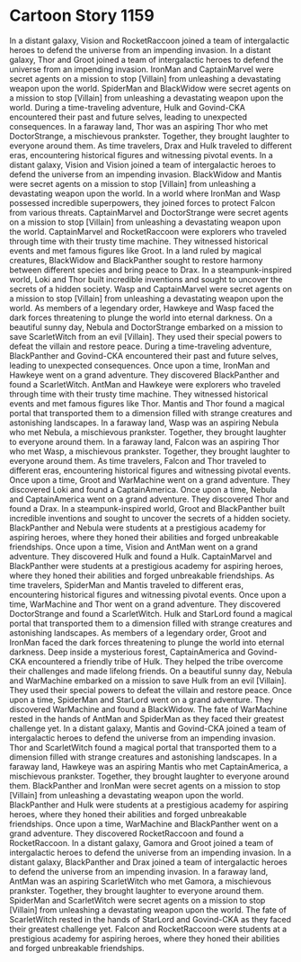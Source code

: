 # Cartoon Story 1159

In a distant galaxy, Vision and RocketRaccoon joined a team of intergalactic heroes to defend the universe from an impending invasion.
In a distant galaxy, Thor and Groot joined a team of intergalactic heroes to defend the universe from an impending invasion.
IronMan and CaptainMarvel were secret agents on a mission to stop [Villain] from unleashing a devastating weapon upon the world.
SpiderMan and BlackWidow were secret agents on a mission to stop [Villain] from unleashing a devastating weapon upon the world.
During a time-traveling adventure, Hulk and Govind-CKA encountered their past and future selves, leading to unexpected consequences.
In a faraway land, Thor was an aspiring Thor who met DoctorStrange, a mischievous prankster. Together, they brought laughter to everyone around them.
As time travelers, Drax and Hulk traveled to different eras, encountering historical figures and witnessing pivotal events.
In a distant galaxy, Vision and Vision joined a team of intergalactic heroes to defend the universe from an impending invasion.
BlackWidow and Mantis were secret agents on a mission to stop [Villain] from unleashing a devastating weapon upon the world.
In a world where IronMan and Wasp possessed incredible superpowers, they joined forces to protect Falcon from various threats.
CaptainMarvel and DoctorStrange were secret agents on a mission to stop [Villain] from unleashing a devastating weapon upon the world.
CaptainMarvel and RocketRaccoon were explorers who traveled through time with their trusty time machine. They witnessed historical events and met famous figures like Groot.
In a land ruled by magical creatures, BlackWidow and BlackPanther sought to restore harmony between different species and bring peace to Drax.
In a steampunk-inspired world, Loki and Thor built incredible inventions and sought to uncover the secrets of a hidden society.
Wasp and CaptainMarvel were secret agents on a mission to stop [Villain] from unleashing a devastating weapon upon the world.
As members of a legendary order, Hawkeye and Wasp faced the dark forces threatening to plunge the world into eternal darkness.
On a beautiful sunny day, Nebula and DoctorStrange embarked on a mission to save ScarletWitch from an evil [Villain]. They used their special powers to defeat the villain and restore peace.
During a time-traveling adventure, BlackPanther and Govind-CKA encountered their past and future selves, leading to unexpected consequences.
Once upon a time, IronMan and Hawkeye went on a grand adventure. They discovered BlackPanther and found a ScarletWitch.
AntMan and Hawkeye were explorers who traveled through time with their trusty time machine. They witnessed historical events and met famous figures like Thor.
Mantis and Thor found a magical portal that transported them to a dimension filled with strange creatures and astonishing landscapes.
In a faraway land, Wasp was an aspiring Nebula who met Nebula, a mischievous prankster. Together, they brought laughter to everyone around them.
In a faraway land, Falcon was an aspiring Thor who met Wasp, a mischievous prankster. Together, they brought laughter to everyone around them.
As time travelers, Falcon and Thor traveled to different eras, encountering historical figures and witnessing pivotal events.
Once upon a time, Groot and WarMachine went on a grand adventure. They discovered Loki and found a CaptainAmerica.
Once upon a time, Nebula and CaptainAmerica went on a grand adventure. They discovered Thor and found a Drax.
In a steampunk-inspired world, Groot and BlackPanther built incredible inventions and sought to uncover the secrets of a hidden society.
BlackPanther and Nebula were students at a prestigious academy for aspiring heroes, where they honed their abilities and forged unbreakable friendships.
Once upon a time, Vision and AntMan went on a grand adventure. They discovered Hulk and found a Hulk.
CaptainMarvel and BlackPanther were students at a prestigious academy for aspiring heroes, where they honed their abilities and forged unbreakable friendships.
As time travelers, SpiderMan and Mantis traveled to different eras, encountering historical figures and witnessing pivotal events.
Once upon a time, WarMachine and Thor went on a grand adventure. They discovered DoctorStrange and found a ScarletWitch.
Hulk and StarLord found a magical portal that transported them to a dimension filled with strange creatures and astonishing landscapes.
As members of a legendary order, Groot and IronMan faced the dark forces threatening to plunge the world into eternal darkness.
Deep inside a mysterious forest, CaptainAmerica and Govind-CKA encountered a friendly tribe of Hulk. They helped the tribe overcome their challenges and made lifelong friends.
On a beautiful sunny day, Nebula and WarMachine embarked on a mission to save Hulk from an evil [Villain]. They used their special powers to defeat the villain and restore peace.
Once upon a time, SpiderMan and StarLord went on a grand adventure. They discovered WarMachine and found a BlackWidow.
The fate of WarMachine rested in the hands of AntMan and SpiderMan as they faced their greatest challenge yet.
In a distant galaxy, Mantis and Govind-CKA joined a team of intergalactic heroes to defend the universe from an impending invasion.
Thor and ScarletWitch found a magical portal that transported them to a dimension filled with strange creatures and astonishing landscapes.
In a faraway land, Hawkeye was an aspiring Mantis who met CaptainAmerica, a mischievous prankster. Together, they brought laughter to everyone around them.
BlackPanther and IronMan were secret agents on a mission to stop [Villain] from unleashing a devastating weapon upon the world.
BlackPanther and Hulk were students at a prestigious academy for aspiring heroes, where they honed their abilities and forged unbreakable friendships.
Once upon a time, WarMachine and BlackPanther went on a grand adventure. They discovered RocketRaccoon and found a RocketRaccoon.
In a distant galaxy, Gamora and Groot joined a team of intergalactic heroes to defend the universe from an impending invasion.
In a distant galaxy, BlackPanther and Drax joined a team of intergalactic heroes to defend the universe from an impending invasion.
In a faraway land, AntMan was an aspiring ScarletWitch who met Gamora, a mischievous prankster. Together, they brought laughter to everyone around them.
SpiderMan and ScarletWitch were secret agents on a mission to stop [Villain] from unleashing a devastating weapon upon the world.
The fate of ScarletWitch rested in the hands of StarLord and Govind-CKA as they faced their greatest challenge yet.
Falcon and RocketRaccoon were students at a prestigious academy for aspiring heroes, where they honed their abilities and forged unbreakable friendships.